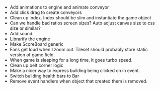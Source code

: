* Add animations to engine and animate conveyor
* Add click drag to create conveyors
* Clean up index. Index should be slim and instantiate the game object
* Can we handle bad ratios screen sizes? Auto adjust canvas size to css size or similar?
* Add sound
* Librarify the engine
* Make ScoreBoard generic
* Fans get loud when I zoom out. Tileset should probably store static version of game field.
* When game is sleeping for a long time, it goes turbo speed.
* Clean up belt corner logic
* Make a nicer way to express building being clicked on in event.
* Switch building health bars to Bar
* Remove event handlers when object that created them is removed.